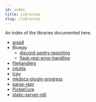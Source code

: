 ```yaml
---
id: index
title: Libraries
slug: /libraries
---
```


An index of the libraries documented here.

-   [area4](/libraries/area4.mdx)
-   Bluejay
    -   [discord-sentry-reporting](/libraries/bluejay/discord-sentry-reporting.mdx)
    -   [flask-rest-error-handling](/libraries/bluejay/flask-rest-error-handling.mdx)
-   [filehandlers](/libraries/filehandlers/index.md)
-   [intutils](/libraries/intutils/index.md)
-   [lcpy](/libraries/lcpy.mdx)
-   [mkdocs-plugin-progress](/libraries/mkdocs-plugin-progress.mdx)
-   [parse-repr](/libraries/parse-repr.mdx)
-   [PickleCore](/libraries/picklecore.md)
-   [static-server-rdil](/libraries/static-server-rdil.mdx)

